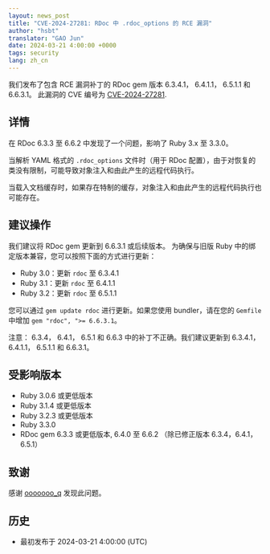 ```yaml
---
layout: news_post
title: "CVE-2024-27281: RDoc 中 .rdoc_options 的 RCE 漏洞"
author: "hsbt"
translator: "GAO Jun"
date: 2024-03-21 4:00:00 +0000
tags: security
lang: zh_cn
---
```


我们发布了包含 RCE 漏洞补丁的 RDoc gem 版本 6.3.4.1， 6.4.1.1， 6.5.1.1 和 6.6.3.1。
此漏洞的 CVE 编号为  [CVE-2024-27281](https://www.cve.org/CVERecord?id=CVE-2024-27281).

## 详情

在 RDoc 6.3.3 至 6.6.2 中发现了一个问题，影响了 Ruby 3.x 至 3.3.0。

当解析 YAML 格式的 `.rdoc_options` 文件时（用于 RDoc 配置），由于对恢复的类没有限制，可能导致对象注入和由此产生的远程代码执行。

当载入文档缓存时，如果存在特制的缓存，对象注入和由此产生的远程代码执行也可能存在。

## 建议操作

我们建议将 RDoc gem 更新到 6.6.3.1 或后续版本。 为确保与旧版 Ruby 中的绑定版本兼容，您可以按照下面的方式进行更新：

* Ruby 3.0：更新 `rdoc` 至 6.3.4.1
* Ruby 3.1：更新 `rdoc` 至 6.4.1.1
* Ruby 3.2：更新 `rdoc` 至 6.5.1.1

您可以通过 `gem update rdoc` 进行更新。如果您使用 bundler，请在您的 `Gemfile` 中增加 `gem "rdoc", ">= 6.6.3.1`。

注意： 6.3.4， 6.4.1， 6.5.1 和 6.6.3 中的补丁不正确。我们建议更新到 6.3.4.1， 6.4.1.1， 6.5.1.1 和 6.6.3.1。

## 受影响版本

* Ruby 3.0.6 或更低版本
* Ruby 3.1.4 或更低版本
* Ruby 3.2.3 或更低版本
* Ruby 3.3.0
* RDoc gem 6.3.3 或更低版本, 6.4.0 至 6.6.2 （除已修正版本 6.3.4，6.4.1， 6.5.1）

## 致谢

感谢 [ooooooo_q](https://hackerone.com/ooooooo_q?type=user) 发现此问题。

## 历史

* 最初发布于 2024-03-21 4:00:00 (UTC)
